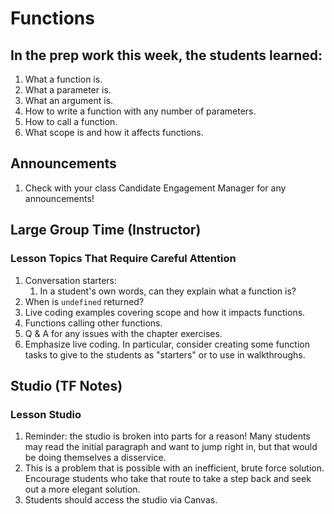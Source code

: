 # Functions

## In the prep work this week, the students learned:
1. What a function is.
1. What a parameter is.
1. What an argument is.
1. How to write a function with any number of parameters.
1. How to call a function.
1. What scope is and how it affects functions.

## Announcements
1. Check with your class Candidate Engagement Manager for any announcements!

## Large Group Time (Instructor)

### Lesson Topics That Require Careful Attention
1. Conversation starters:
   1. In a student's own words, can they explain what a function is?
1. When is ``undefined`` returned?
1. Live coding examples covering scope and how it impacts functions.
1. Functions calling other functions.
1. Q & A for any issues with the chapter exercises.
1. Emphasize live coding. In particular, consider creating some function tasks to give to the students as "starters" or to use in walkthroughs.

## Studio (TF Notes)

### Lesson Studio
1. Reminder: the studio is broken into parts for a reason! Many students may read the initial paragraph and want to jump right in, but that would be doing themselves a disservice.
1. This is a problem that is possible with an inefficient, brute force solution. Encourage students who take that route to take a step back and seek out a more elegant solution.
1. Students should access the studio via Canvas.
